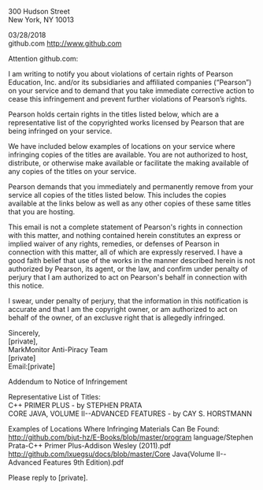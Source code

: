 300 Hudson Street  
New York, NY 10013  

03/28/2018  
github.com http://www.github.com  

Attention github.com:  

I am writing to notify you about violations of certain rights of Pearson Education, Inc. and/or its subsidiaries and affiliated companies (“Pearson”) on your service and to demand that you take immediate corrective action to cease this infringement and prevent further violations of Pearson’s rights.  

Pearson holds certain rights in the titles listed below, which are a representative list of the copyrighted works licensed by Pearson that are being infringed on your service.

We have included below examples of locations on your service where infringing copies of the titles are available. You are not authorized to host, distribute, or otherwise make available or facilitate the making available of any copies of the titles on your service.

Pearson demands that you immediately and permanently remove from your service all copies of the titles listed below. This includes the copies available at the links below as well as any other copies of these same titles that you are hosting.

This email is not a complete statement of Pearson's rights in connection with this matter, and nothing contained herein constitutes an express or implied waiver of any rights, remedies, or defenses of Pearson in connection with this matter, all of which are expressly reserved. I have a good faith belief that use of the works in the manner described herein is not authorized by Pearson, its agent, or the law, and confirm under penalty of perjury that I am authorized to act on Pearson's behalf in connection with this notice.

I swear, under penalty of perjury, that the information in this notification is accurate and that I am the copyright owner, or am authorized to act on behalf of the owner, of an exclusve right that is allegedly infringed.

Sincerely,  
[private],  
MarkMonitor Anti-Piracy Team  
[private]  
Email:[private]  

Addendum to Notice of Infringement  

Representative List of Titles:  
C++ PRIMER PLUS - by STEPHEN PRATA  
CORE JAVA, VOLUME II--ADVANCED FEATURES - by CAY S. HORSTMANN  

Examples of Locations Where Infringing Materials Can Be Found:   
http://github.com/bjut-hz/E-Books/blob/master/program language/Stephen Prata-C++ Primer Plus-Addison Wesley (2011).pdf    
http://github.com/lxuegsu/docs/blob/master/Core Java(Volume II--Advanced Features 9th Edition).pdf  

Please reply to [private].
